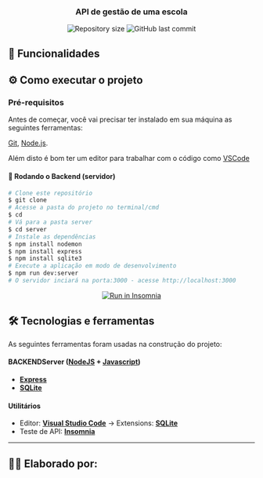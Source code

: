 <h3 align="center">
     API de gestão de uma escola

</h3>

<p align="center">
  <img alt="Repository size" src="https://img.shields.io/github/repo-size/raquelmrodrigues/api-m4">
  <img alt="GitHub last commit" src="https://img.shields.io/github/contributors/raquelmrodrigues/api-m4">
</p>


## 🚀 Funcionalidades


## ⚙️ Como executar o projeto


### Pré-requisitos

Antes de começar, você vai precisar ter instalado em sua máquina as seguintes ferramentas:

[Git](https://git-scm.com), [Node.js](https://nodejs.org/en/). 

Além disto é bom ter um editor para trabalhar com o código como [VSCode](https://code.visualstudio.com/)

#### 🎲 Rodando o Backend (servidor)

```bash
# Clone este repositório
$ git clone 
# Acesse a pasta do projeto no terminal/cmd
$ cd 
# Vá para a pasta server
$ cd server
# Instale as dependências
$ npm install nodemon
$ npm install express
$ npm install sqlite3
# Execute a aplicação em modo de desenvolvimento
$ npm run dev:server
# O servidor inciará na porta:3000 - acesse http://localhost:3000 
```
<p align="center">
  <a href="" target="_blank"><img src="https://insomnia.rest/images/run.svg" alt="Run in Insomnia"></a>
</p>

## 🛠 Tecnologias e ferramentas 

As seguintes ferramentas foram usadas na construção do projeto:


#### **BACKEND**[](https://github.com/Lauracastro27/Projeto-Final-M4)**Server**  ([NodeJS](https://nodejs.org/en/)  +  [Javascript](https://www.typescriptlang.org/))

-   **[Express](https://expressjs.com/)**
-   **[SQLite](https://github.com/mapbox/node-sqlite3)**

#### [](https://github.com/Lauracastro27/Projeto-Final-M4)**Utilitários**

-   Editor:  **[Visual Studio Code](https://code.visualstudio.com/)**  → Extensions:  **[SQLite](https://marketplace.visualstudio.com/items?itemName=alexcvzz.vscode-sqlite)**
-   Teste de API:  **[Insomnia](https://insomnia.rest/)**

---

## 👨‍💻 Elaborado por:

<table>

</table>
